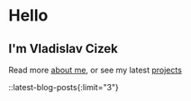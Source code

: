 # Hello

## I'm Vladislav Cizek

Read more [about me](/about), or see my latest [projects](/projects)

::latest-blog-posts{:limit="3"}
